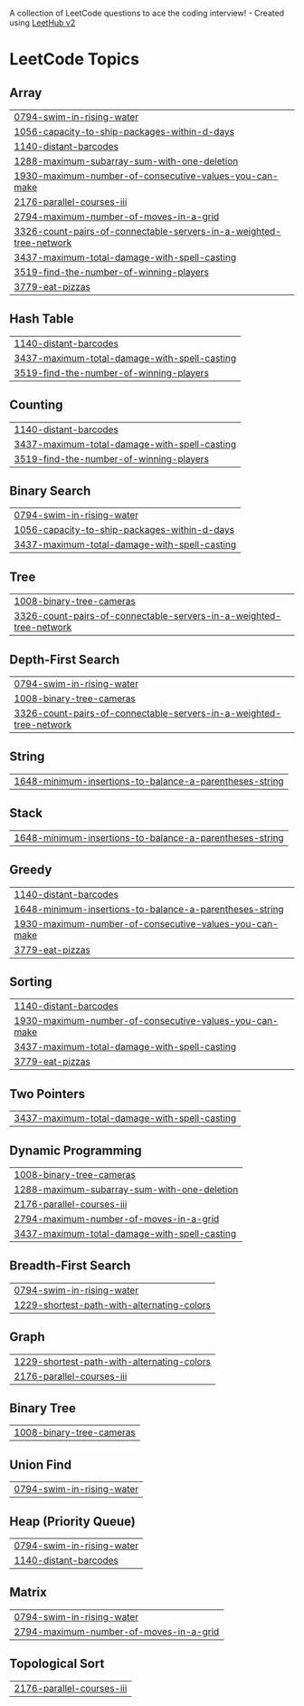 A collection of LeetCode questions to ace the coding interview! - Created using [LeetHub v2](https://github.com/arunbhardwaj/LeetHub-2.0)
<!---LeetCode Topics Start-->
# LeetCode Topics
## Array
|  |
| ------- |
| [0794-swim-in-rising-water](https://github.com/Abdulsemed/competitive-programing/tree/master/0794-swim-in-rising-water) |
| [1056-capacity-to-ship-packages-within-d-days](https://github.com/Abdulsemed/competitive-programing/tree/master/1056-capacity-to-ship-packages-within-d-days) |
| [1140-distant-barcodes](https://github.com/Abdulsemed/competitive-programing/tree/master/1140-distant-barcodes) |
| [1288-maximum-subarray-sum-with-one-deletion](https://github.com/Abdulsemed/competitive-programing/tree/master/1288-maximum-subarray-sum-with-one-deletion) |
| [1930-maximum-number-of-consecutive-values-you-can-make](https://github.com/Abdulsemed/competitive-programing/tree/master/1930-maximum-number-of-consecutive-values-you-can-make) |
| [2176-parallel-courses-iii](https://github.com/Abdulsemed/competitive-programing/tree/master/2176-parallel-courses-iii) |
| [2794-maximum-number-of-moves-in-a-grid](https://github.com/Abdulsemed/competitive-programing/tree/master/2794-maximum-number-of-moves-in-a-grid) |
| [3326-count-pairs-of-connectable-servers-in-a-weighted-tree-network](https://github.com/Abdulsemed/competitive-programing/tree/master/3326-count-pairs-of-connectable-servers-in-a-weighted-tree-network) |
| [3437-maximum-total-damage-with-spell-casting](https://github.com/Abdulsemed/competitive-programing/tree/master/3437-maximum-total-damage-with-spell-casting) |
| [3519-find-the-number-of-winning-players](https://github.com/Abdulsemed/competitive-programing/tree/master/3519-find-the-number-of-winning-players) |
| [3779-eat-pizzas](https://github.com/Abdulsemed/competitive-programing/tree/master/3779-eat-pizzas) |
## Hash Table
|  |
| ------- |
| [1140-distant-barcodes](https://github.com/Abdulsemed/competitive-programing/tree/master/1140-distant-barcodes) |
| [3437-maximum-total-damage-with-spell-casting](https://github.com/Abdulsemed/competitive-programing/tree/master/3437-maximum-total-damage-with-spell-casting) |
| [3519-find-the-number-of-winning-players](https://github.com/Abdulsemed/competitive-programing/tree/master/3519-find-the-number-of-winning-players) |
## Counting
|  |
| ------- |
| [1140-distant-barcodes](https://github.com/Abdulsemed/competitive-programing/tree/master/1140-distant-barcodes) |
| [3437-maximum-total-damage-with-spell-casting](https://github.com/Abdulsemed/competitive-programing/tree/master/3437-maximum-total-damage-with-spell-casting) |
| [3519-find-the-number-of-winning-players](https://github.com/Abdulsemed/competitive-programing/tree/master/3519-find-the-number-of-winning-players) |
## Binary Search
|  |
| ------- |
| [0794-swim-in-rising-water](https://github.com/Abdulsemed/competitive-programing/tree/master/0794-swim-in-rising-water) |
| [1056-capacity-to-ship-packages-within-d-days](https://github.com/Abdulsemed/competitive-programing/tree/master/1056-capacity-to-ship-packages-within-d-days) |
| [3437-maximum-total-damage-with-spell-casting](https://github.com/Abdulsemed/competitive-programing/tree/master/3437-maximum-total-damage-with-spell-casting) |
## Tree
|  |
| ------- |
| [1008-binary-tree-cameras](https://github.com/Abdulsemed/competitive-programing/tree/master/1008-binary-tree-cameras) |
| [3326-count-pairs-of-connectable-servers-in-a-weighted-tree-network](https://github.com/Abdulsemed/competitive-programing/tree/master/3326-count-pairs-of-connectable-servers-in-a-weighted-tree-network) |
## Depth-First Search
|  |
| ------- |
| [0794-swim-in-rising-water](https://github.com/Abdulsemed/competitive-programing/tree/master/0794-swim-in-rising-water) |
| [1008-binary-tree-cameras](https://github.com/Abdulsemed/competitive-programing/tree/master/1008-binary-tree-cameras) |
| [3326-count-pairs-of-connectable-servers-in-a-weighted-tree-network](https://github.com/Abdulsemed/competitive-programing/tree/master/3326-count-pairs-of-connectable-servers-in-a-weighted-tree-network) |
## String
|  |
| ------- |
| [1648-minimum-insertions-to-balance-a-parentheses-string](https://github.com/Abdulsemed/competitive-programing/tree/master/1648-minimum-insertions-to-balance-a-parentheses-string) |
## Stack
|  |
| ------- |
| [1648-minimum-insertions-to-balance-a-parentheses-string](https://github.com/Abdulsemed/competitive-programing/tree/master/1648-minimum-insertions-to-balance-a-parentheses-string) |
## Greedy
|  |
| ------- |
| [1140-distant-barcodes](https://github.com/Abdulsemed/competitive-programing/tree/master/1140-distant-barcodes) |
| [1648-minimum-insertions-to-balance-a-parentheses-string](https://github.com/Abdulsemed/competitive-programing/tree/master/1648-minimum-insertions-to-balance-a-parentheses-string) |
| [1930-maximum-number-of-consecutive-values-you-can-make](https://github.com/Abdulsemed/competitive-programing/tree/master/1930-maximum-number-of-consecutive-values-you-can-make) |
| [3779-eat-pizzas](https://github.com/Abdulsemed/competitive-programing/tree/master/3779-eat-pizzas) |
## Sorting
|  |
| ------- |
| [1140-distant-barcodes](https://github.com/Abdulsemed/competitive-programing/tree/master/1140-distant-barcodes) |
| [1930-maximum-number-of-consecutive-values-you-can-make](https://github.com/Abdulsemed/competitive-programing/tree/master/1930-maximum-number-of-consecutive-values-you-can-make) |
| [3437-maximum-total-damage-with-spell-casting](https://github.com/Abdulsemed/competitive-programing/tree/master/3437-maximum-total-damage-with-spell-casting) |
| [3779-eat-pizzas](https://github.com/Abdulsemed/competitive-programing/tree/master/3779-eat-pizzas) |
## Two Pointers
|  |
| ------- |
| [3437-maximum-total-damage-with-spell-casting](https://github.com/Abdulsemed/competitive-programing/tree/master/3437-maximum-total-damage-with-spell-casting) |
## Dynamic Programming
|  |
| ------- |
| [1008-binary-tree-cameras](https://github.com/Abdulsemed/competitive-programing/tree/master/1008-binary-tree-cameras) |
| [1288-maximum-subarray-sum-with-one-deletion](https://github.com/Abdulsemed/competitive-programing/tree/master/1288-maximum-subarray-sum-with-one-deletion) |
| [2176-parallel-courses-iii](https://github.com/Abdulsemed/competitive-programing/tree/master/2176-parallel-courses-iii) |
| [2794-maximum-number-of-moves-in-a-grid](https://github.com/Abdulsemed/competitive-programing/tree/master/2794-maximum-number-of-moves-in-a-grid) |
| [3437-maximum-total-damage-with-spell-casting](https://github.com/Abdulsemed/competitive-programing/tree/master/3437-maximum-total-damage-with-spell-casting) |
## Breadth-First Search
|  |
| ------- |
| [0794-swim-in-rising-water](https://github.com/Abdulsemed/competitive-programing/tree/master/0794-swim-in-rising-water) |
| [1229-shortest-path-with-alternating-colors](https://github.com/Abdulsemed/competitive-programing/tree/master/1229-shortest-path-with-alternating-colors) |
## Graph
|  |
| ------- |
| [1229-shortest-path-with-alternating-colors](https://github.com/Abdulsemed/competitive-programing/tree/master/1229-shortest-path-with-alternating-colors) |
| [2176-parallel-courses-iii](https://github.com/Abdulsemed/competitive-programing/tree/master/2176-parallel-courses-iii) |
## Binary Tree
|  |
| ------- |
| [1008-binary-tree-cameras](https://github.com/Abdulsemed/competitive-programing/tree/master/1008-binary-tree-cameras) |
## Union Find
|  |
| ------- |
| [0794-swim-in-rising-water](https://github.com/Abdulsemed/competitive-programing/tree/master/0794-swim-in-rising-water) |
## Heap (Priority Queue)
|  |
| ------- |
| [0794-swim-in-rising-water](https://github.com/Abdulsemed/competitive-programing/tree/master/0794-swim-in-rising-water) |
| [1140-distant-barcodes](https://github.com/Abdulsemed/competitive-programing/tree/master/1140-distant-barcodes) |
## Matrix
|  |
| ------- |
| [0794-swim-in-rising-water](https://github.com/Abdulsemed/competitive-programing/tree/master/0794-swim-in-rising-water) |
| [2794-maximum-number-of-moves-in-a-grid](https://github.com/Abdulsemed/competitive-programing/tree/master/2794-maximum-number-of-moves-in-a-grid) |
## Topological Sort
|  |
| ------- |
| [2176-parallel-courses-iii](https://github.com/Abdulsemed/competitive-programing/tree/master/2176-parallel-courses-iii) |
<!---LeetCode Topics End-->